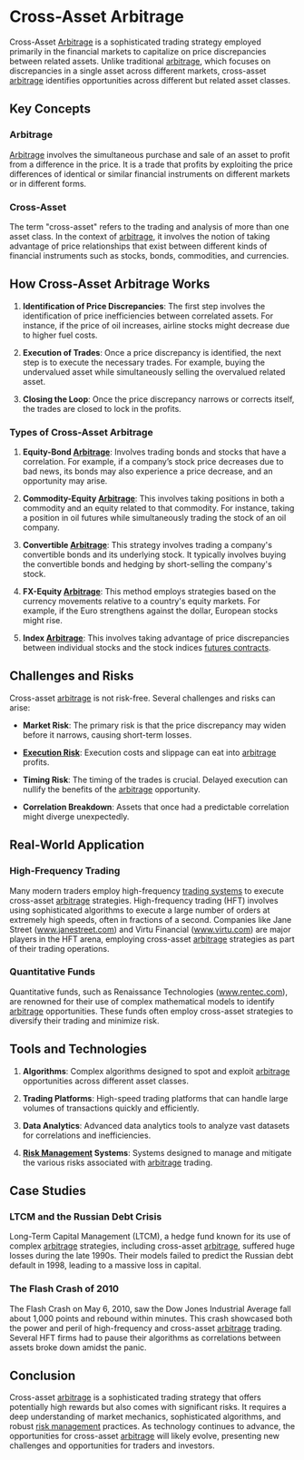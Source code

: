 # Cross-Asset Arbitrage

Cross-Asset [Arbitrage](../a/arbitrage.md) is a sophisticated trading strategy employed primarily in the financial markets to capitalize on price discrepancies between related assets. Unlike traditional [arbitrage](../a/arbitrage.md), which focuses on discrepancies in a single asset across different markets, cross-asset [arbitrage](../a/arbitrage.md) identifies opportunities across different but related asset classes.

## Key Concepts

### Arbitrage

[Arbitrage](../a/arbitrage.md) involves the simultaneous purchase and sale of an asset to profit from a difference in the price. It is a trade that profits by exploiting the price differences of identical or similar financial instruments on different markets or in different forms.

### Cross-Asset

The term "cross-asset" refers to the trading and analysis of more than one asset class. In the context of [arbitrage](../a/arbitrage.md), it involves the notion of taking advantage of price relationships that exist between different kinds of financial instruments such as stocks, bonds, commodities, and currencies.

## How Cross-Asset Arbitrage Works

1. **Identification of Price Discrepancies**: The first step involves the identification of price inefficiencies between correlated assets. For instance, if the price of oil increases, airline stocks might decrease due to higher fuel costs.

2. **Execution of Trades**: Once a price discrepancy is identified, the next step is to execute the necessary trades. For example, buying the undervalued asset while simultaneously selling the overvalued related asset.

3. **Closing the Loop**: Once the price discrepancy narrows or corrects itself, the trades are closed to lock in the profits.

### Types of Cross-Asset Arbitrage

1. **Equity-Bond [Arbitrage](../a/arbitrage.md)**: Involves trading bonds and stocks that have a correlation. For example, if a company’s stock price decreases due to bad news, its bonds may also experience a price decrease, and an opportunity may arise.

2. **Commodity-Equity [Arbitrage](../a/arbitrage.md)**: This involves taking positions in both a commodity and an equity related to that commodity. For instance, taking a position in oil futures while simultaneously trading the stock of an oil company.

3. **Convertible [Arbitrage](../a/arbitrage.md)**: This strategy involves trading a company's convertible bonds and its underlying stock. It typically involves buying the convertible bonds and hedging by short-selling the company's stock.

4. **FX-Equity [Arbitrage](../a/arbitrage.md)**: This method employs strategies based on the currency movements relative to a country's equity markets. For example, if the Euro strengthens against the dollar, European stocks might rise.

5. **Index [Arbitrage](../a/arbitrage.md)**: This involves taking advantage of price discrepancies between individual stocks and the stock indices [futures contracts](../f/futures_contracts.md).

## Challenges and Risks

Cross-asset [arbitrage](../a/arbitrage.md) is not risk-free. Several challenges and risks can arise:

- **Market Risk**: The primary risk is that the price discrepancy may widen before it narrows, causing short-term losses.
  
- **[Execution Risk](../e/execution_risk.md)**: Execution costs and slippage can eat into [arbitrage](../a/arbitrage.md) profits.
  
- **Timing Risk**: The timing of the trades is crucial. Delayed execution can nullify the benefits of the [arbitrage](../a/arbitrage.md) opportunity.
  
- **Correlation Breakdown**: Assets that once had a predictable correlation might diverge unexpectedly.

## Real-World Application

### High-Frequency Trading

Many modern traders employ high-frequency [trading systems](../t/trading_systems.md) to execute cross-asset [arbitrage](../a/arbitrage.md) strategies. High-frequency trading (HFT) involves using sophisticated algorithms to execute a large number of orders at extremely high speeds, often in fractions of a second. Companies like Jane Street (www.janestreet.com) and Virtu Financial (www.virtu.com) are major players in the HFT arena, employing cross-asset [arbitrage](../a/arbitrage.md) strategies as part of their trading operations.

### Quantitative Funds

Quantitative funds, such as Renaissance Technologies (www.rentec.com), are renowned for their use of complex mathematical models to identify [arbitrage](../a/arbitrage.md) opportunities. These funds often employ cross-asset strategies to diversify their trading and minimize risk.

## Tools and Technologies

1. **Algorithms**: Complex algorithms designed to spot and exploit [arbitrage](../a/arbitrage.md) opportunities across different asset classes.
  
2. **Trading Platforms**: High-speed trading platforms that can handle large volumes of transactions quickly and efficiently.
  
3. **Data Analytics**: Advanced data analytics tools to analyze vast datasets for correlations and inefficiencies.
  
4. **[Risk Management](../r/risk_management.md) Systems**: Systems designed to manage and mitigate the various risks associated with [arbitrage](../a/arbitrage.md) trading.

## Case Studies

### LTCM and the Russian Debt Crisis

Long-Term Capital Management (LTCM), a hedge fund known for its use of complex [arbitrage](../a/arbitrage.md) strategies, including cross-asset [arbitrage](../a/arbitrage.md), suffered huge losses during the late 1990s. Their models failed to predict the Russian debt default in 1998, leading to a massive loss in capital.

### The Flash Crash of 2010

The Flash Crash on May 6, 2010, saw the Dow Jones Industrial Average fall about 1,000 points and rebound within minutes. This crash showcased both the power and peril of high-frequency and cross-asset [arbitrage](../a/arbitrage.md) trading. Several HFT firms had to pause their algorithms as correlations between assets broke down amidst the panic.

## Conclusion

Cross-asset [arbitrage](../a/arbitrage.md) is a sophisticated trading strategy that offers potentially high rewards but also comes with significant risks. It requires a deep understanding of market mechanics, sophisticated algorithms, and robust [risk management](../r/risk_management.md) practices. As technology continues to advance, the opportunities for cross-asset [arbitrage](../a/arbitrage.md) will likely evolve, presenting new challenges and opportunities for traders and investors.